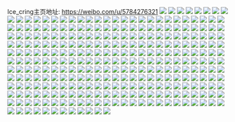 Ice_cring主页地址: https://weibo.com/u/5784276321 
![](https://wx4.sinaimg.cn/mw2000/006jsevnly1h8xoeyvaysj33402c0u0y.jpg) 
![](https://wx4.sinaimg.cn/mw2000/006jsevnly1h8xoexfvwgj32c0340qv6.jpg) 
![](https://wx4.sinaimg.cn/mw2000/006jsevnly1h8xof0v3tkj32c0340b2b.jpg) 
![](https://wx4.sinaimg.cn/mw2000/006jsevnly1h8u7hmy5zdj33402bzhdv.jpg) 
![](https://wx4.sinaimg.cn/mw2000/006jsevnly1h8l4hgub2jj30sg0sgdqp.jpg) 
![](https://wx4.sinaimg.cn/mw2000/006jsevnly1h8l4hh9awgj30mm0mm0vr.jpg) 
![](https://wx4.sinaimg.cn/mw2000/006jsevnly1h8hiazu1foj31sc2dse82.jpg) 
![](https://wx4.sinaimg.cn/mw2000/006jsevnly1h8hib2ikzoj31sc2dsnpd.jpg) 
![](https://wx4.sinaimg.cn/mw2000/006jsevnly1h8hibhpw0wj31sc2dshdt.jpg) 
![](https://wx4.sinaimg.cn/mw2000/006jsevnly1h8hibj1qlyj31sc2dsu0x.jpg) 
![](https://wx4.sinaimg.cn/mw2000/006jsevnly1h8bzbdrbp6j31sc2ds7wj.jpg) 
![](https://wx4.sinaimg.cn/mw2000/006jsevnly1h7eee027kuj32612w2b2c.jpg) 
![](https://wx4.sinaimg.cn/mw2000/006jsevnly1h7eee2jk6bj32222qq7wi.jpg) 
![](https://wx4.sinaimg.cn/mw2000/006jsevnly1h7eedd88qsj32c0340x6r.jpg) 
![](https://wx4.sinaimg.cn/mw2000/006jsevnly1h7eeefl2jej32c03401l0.jpg) 
![](https://wx4.sinaimg.cn/mw2000/006jsevnly1h6yefcqjshj30xc1a8158.jpg) 
![](https://wx4.sinaimg.cn/mw2000/006jsevnly1h6dfox70hnj32c02c0x6q.jpg) 
![](https://wx4.sinaimg.cn/mw2000/006jsevnly1h3v7fgc1t8j31gc1xsnnx.jpg) 
![](https://wx4.sinaimg.cn/mw2000/006jsevnly1h3v7fhgmunj33402c0npf.jpg) 
![](https://wx4.sinaimg.cn/mw2000/006jsevnly1h3v7ffkia7j32c02c0x6p.jpg) 
![](https://wx4.sinaimg.cn/mw2000/006jsevnly1h3v7fii6fjj32c03407wi.jpg) 
![](https://wx4.sinaimg.cn/mw2000/006jsevnly1h3crqwxqatj314w1ijh3h.jpg) 
![](https://wx4.sinaimg.cn/mw2000/006jsevnly1h3crqy2b05j32c03401kz.jpg) 
![](https://wx4.sinaimg.cn/mw2000/006jsevnly1h3crqw7tx4j32c03401ky.jpg) 
![](https://wx4.sinaimg.cn/mw2000/006jsevnly1h3crqyscu3j31my1myhco.jpg) 
![](https://wx4.sinaimg.cn/mw2000/006jsevnly1h2witc1xu3j33402c0qv7.jpg) 
![](https://wx4.sinaimg.cn/mw2000/006jsevnly1h2nbxkako6j31hc0u0wng.jpg) 
![](https://wx4.sinaimg.cn/mw2000/006jsevnly1h2eltzhscmj32b72b7kjl.jpg) 
![](https://wx4.sinaimg.cn/mw2000/006jsevnly1h2elu1a5djj31sc2dsqv5.jpg) 
![](https://wx4.sinaimg.cn/mw2000/006jsevnly1h2elu0bxg9j31sc2dskjl.jpg) 
![](https://wx4.sinaimg.cn/mw2000/006jsevnly1h2elu2av55j32c0340b2a.jpg) 
![](https://wx4.sinaimg.cn/mw2000/006jsevnly1h1syusps0lj31hc0u0wmr.jpg) 
![](https://wx4.sinaimg.cn/mw2000/006jsevnly1h1syut1kobj318d0owdk4.jpg) 
![](https://wx4.sinaimg.cn/mw2000/006jsevnly1h14uuea1mpj30zk0k0gpt.jpg) 
![](https://wx4.sinaimg.cn/mw2000/006jsevnly1h14uuejyqfj30zk0k0n61.jpg) 
![](https://wx4.sinaimg.cn/mw2000/006jsevnly1h14uue0fapj30zk0k0gmr.jpg) 
![](https://wx4.sinaimg.cn/mw2000/006jsevnly1h14uuer4idj30zk0k076q.jpg) 
![](https://wx4.sinaimg.cn/mw2000/006jsevnly1h0wrstdjg4j30xc1k9482.jpg) 
![](https://wx4.sinaimg.cn/mw2000/006jsevnly1h0wrss56ngj30xc1k9jyo.jpg) 
![](https://wx4.sinaimg.cn/mw2000/006jsevnly1h0wrsv08x1j30xc1k9qdc.jpg) 
![](https://wx4.sinaimg.cn/mw2000/006jsevnly1h0wrstoxauj30xc1k911p.jpg) 
![](https://wx4.sinaimg.cn/mw2000/006jsevnly1h0wrsun2srj30xc1k9gt1.jpg) 
![](https://wx4.sinaimg.cn/mw2000/006jsevnly1h0wrsub8yfj30xc1k9qbo.jpg) 
![](https://wx4.sinaimg.cn/mw2000/006jsevnly1h0wrsrrs58j30xc1k9qaj.jpg) 
![](https://wx4.sinaimg.cn/mw2000/006jsevnly1h0wrstzz71j30xc1k9k0w.jpg) 
![](https://wx4.sinaimg.cn/mw2000/006jsevnly1h0wrssizqxj30xc1k946v.jpg) 
![](https://wx4.sinaimg.cn/mw2000/006jsevnly1h00e9n9b14j32c02c0hdu.jpg) 
![](https://wx4.sinaimg.cn/mw2000/006jsevnly1h00e9ma8sdj32c033zqv7.jpg) 
![](https://wx4.sinaimg.cn/mw2000/006jsevnly1h00e9nts1dj31qz2c07wh.jpg) 
![](https://wx4.sinaimg.cn/mw2000/006jsevnly1gzvg5l2tqvj315o12jgpi.jpg) 
![](https://wx4.sinaimg.cn/mw2000/006jsevnly1gzvg5mf9gjj31yc0wi0xe.jpg) 
![](https://wx4.sinaimg.cn/mw2000/006jsevnly1gzvg5qerz0j31yc0wiqpe.jpg) 
![](https://wx4.sinaimg.cn/mw2000/006jsevnly1gyuyh7947wj32c02c04qr.jpg) 
![](https://wx4.sinaimg.cn/mw2000/006jsevnly1gyuyh8wy0nj32c0340x6q.jpg) 
![](https://wx4.sinaimg.cn/mw2000/006jsevnly1gyuyh4zvgej32c0340b2a.jpg) 
![](https://wx4.sinaimg.cn/mw2000/006jsevnly1gyuyhapzqcj32c02c0b2a.jpg) 
![](https://wx4.sinaimg.cn/mw2000/006jsevnly1gyos2jtijfj30dw074wej.jpg) 
![](https://wx4.sinaimg.cn/mw2000/006jsevnly1gyos2k38l6j30hs0ho76v.jpg) 
![](https://wx4.sinaimg.cn/mw2000/006jsevnly1gyos2kfry1j30u00z0afy.jpg) 
![](https://wx4.sinaimg.cn/mw2000/006jsevnly1gyos2krp15j30l50sg42m.jpg) 
![](https://wx4.sinaimg.cn/mw2000/006jsevnly1gyos2jc35dj30sg0sg0xf.jpg) 
![](https://wx4.sinaimg.cn/mw2000/006jsevnly1gyos2l9lnfj30km0hdmz8.jpg) 
![](https://wx4.sinaimg.cn/mw2000/006jsevnly1gyos2li9o0j30sg0hctbb.jpg) 
![](https://wx4.sinaimg.cn/mw2000/006jsevnly1gyos2ly69ej30m80fbgmu.jpg) 
![](https://wx4.sinaimg.cn/mw2000/006jsevnly1gyos2m6verj30sg0pjwif.jpg) 
![](https://wx4.sinaimg.cn/mw2000/006jsevnly1gxw6nck9sqj334033ye85.jpg) 
![](https://wx4.sinaimg.cn/mw2000/006jsevnly1gxw6nd89lej31ph1ph7wh.jpg) 
![](https://wx4.sinaimg.cn/mw2000/006jsevnly1gxw6nbaocoj30uk5imhdu.jpg) 
![](https://wx4.sinaimg.cn/mw2000/006jsevnly1gxw6neebguj30uka6o4qt.jpg) 
![](https://wx4.sinaimg.cn/mw2000/006jsevnly1gxw6ng2glij329r310hdu.jpg) 
![](https://wx4.sinaimg.cn/mw2000/006jsevnly1gxw6ngtrovj30uk36lx6p.jpg) 
![](https://wx4.sinaimg.cn/mw2000/006jsevnly1gxw6nhlut7j33402byqv7.jpg) 
![](https://wx4.sinaimg.cn/mw2000/006jsevnly1gxw6nj8wcrj334033y1l0.jpg) 
![](https://wx4.sinaimg.cn/mw2000/006jsevnly1gxw6nkyg5nj30uk5npe82.jpg) 
![](https://wx4.sinaimg.cn/mw2000/006jsevnly1gxreklik5uj31ph1ph7wh.jpg) 
![](https://wx4.sinaimg.cn/mw2000/006jsevnly1gxrekn22fdj32c02c07wk.jpg) 
![](https://wx4.sinaimg.cn/mw2000/006jsevnly1gxrekoh4dgj32c02c0kjn.jpg) 
![](https://wx4.sinaimg.cn/mw2000/006jsevnly1gxrel99v1tj32c033y7wk.jpg) 
![](https://wx4.sinaimg.cn/mw2000/006jsevnly1gxqisrfaxkj32c033zu0z.jpg) 
![](https://wx4.sinaimg.cn/mw2000/006jsevnly1gx94nwf7f7j31sc2dshdt.jpg) 
![](https://wx4.sinaimg.cn/mw2000/006jsevnly1gwss2fptpuj32b532vx6p.jpg) 
![](https://wx4.sinaimg.cn/mw2000/006jsevnly1gwss2gij0wj31sc2dskjm.jpg) 
![](https://wx4.sinaimg.cn/mw2000/006jsevnly1gwss2h7hedj31sc2ds4qq.jpg) 
![](https://wx4.sinaimg.cn/mw2000/006jsevnly1gwss2huvxwj31xc2kgki6.jpg) 
![](https://wx4.sinaimg.cn/mw2000/006jsevnly1gwqolfx1w7j32c02c0b2a.jpg) 
![](https://wx4.sinaimg.cn/mw2000/006jsevnly1gwqolh8aemj32c0340kjo.jpg) 
![](https://wx4.sinaimg.cn/mw2000/006jsevnly1gwqolisk8tj32c0340u0z.jpg) 
![](https://wx4.sinaimg.cn/mw2000/006jsevnly1gwqolkeaa6j32b32b34qr.jpg) 
![](https://wx4.sinaimg.cn/mw2000/006jsevnly1gwn1cxr28yj32c02c0u0z.jpg) 
![](https://wx4.sinaimg.cn/mw2000/006jsevnly1gwn1czh28vj31sc2ds7wj.jpg) 
![](https://wx4.sinaimg.cn/mw2000/006jsevnly1gwn1cudny3j32c033yu0z.jpg) 
![](https://wx4.sinaimg.cn/mw2000/006jsevnly1gwn1d0aingj30xc22k7wh.jpg) 
![](https://wx4.sinaimg.cn/mw2000/006jsevnly1gwbkzd4rcuj31sc2ds4qq.jpg) 
![](https://wx4.sinaimg.cn/mw2000/006jsevnly1gwbkzh2xvej31sc2ds1ky.jpg) 
![](https://wx4.sinaimg.cn/mw2000/006jsevnly1gwbkzbaulbj31sc2ds1kx.jpg) 
![](https://wx4.sinaimg.cn/mw2000/006jsevnly1gwbkzesc5aj326b2wfhdu.jpg) 
![](https://wx4.sinaimg.cn/mw2000/006jsevnly1gwbkzc59ipj31qg2b94qq.jpg) 
![](https://wx4.sinaimg.cn/mw2000/006jsevnly1gwbkzg9hh7j326a2wbkjm.jpg) 
![](https://wx4.sinaimg.cn/mw2000/006jsevnly1gwaidl0dc6j329r310hdu.jpg) 
![](https://wx4.sinaimg.cn/mw2000/006jsevnly1gw4mhou6r7j33402c0u0z.jpg) 
![](https://wx4.sinaimg.cn/mw2000/006jsevnly1gvywlu17hcj328q2zne82.jpg) 
![](https://wx4.sinaimg.cn/mw2000/006jsevnly1gvvee0sltlj31sc2ds7wh.jpg) 
![](https://wx4.sinaimg.cn/mw2000/006jsevnly1gvvee1odnej32c0340qv6.jpg) 
![](https://wx4.sinaimg.cn/mw2000/006jsevnly1gvvee028vlj31sc2dse82.jpg) 
![](https://wx4.sinaimg.cn/mw2000/006jsevnly1gvt3nhkytbj32c03407wj.jpg) 
![](https://wx4.sinaimg.cn/mw2000/006jsevnly1gvt3niv45jj32c03407wj.jpg) 
![](https://wx4.sinaimg.cn/mw2000/006jsevnly1gv1czm6ziaj60u00u0aen02.jpg) 
![](https://wx4.sinaimg.cn/mw2000/006jsevnly1gv1czg5zacj60u00u0tf802.jpg) 
![](https://wx4.sinaimg.cn/mw2000/006jsevnly1gtk89moyxcj61sc2dsqv702.jpg) 
![](https://wx4.sinaimg.cn/mw2000/006jsevnly1gt3xiqo6zij32c02c0kjn.jpg) 
![](https://wx4.sinaimg.cn/mw2000/006jsevnly1gt3xity5v5j32c02c0npf.jpg) 
![](https://wx4.sinaimg.cn/mw2000/006jsevnly1gszdbmrb1pj32c03401kz.jpg) 
![](https://wx4.sinaimg.cn/mw2000/006jsevnly1gsusup60kgj32c03401l0.jpg) 
![](https://wx4.sinaimg.cn/mw2000/006jsevnly1gsrdh1g0x4j32c0340hdv.jpg) 
![](https://wx4.sinaimg.cn/mw2000/006jsevnly1gsrdh2410hj31sc2ds1ky.jpg) 
![](https://wx4.sinaimg.cn/mw2000/006jsevnly1gsrdh0dhn4j32c02c0hdv.jpg) 
![](https://wx4.sinaimg.cn/mw2000/006jsevnly1gsd4rpb11xj30u00u047r.jpg) 
![](https://wx4.sinaimg.cn/mw2000/006jsevnly1gsd4rqjeb9j30u0140wqu.jpg) 
![](https://wx4.sinaimg.cn/mw2000/006jsevnly1gs0rfqe471j31sc2dshdu.jpg) 
![](https://wx4.sinaimg.cn/mw2000/006jsevnly1grx7a4yiihj31sc2ds1kz.jpg) 
![](https://wx4.sinaimg.cn/mw2000/006jsevnly1grx7a7dbbjj31sc2dsnpe.jpg) 
![](https://wx4.sinaimg.cn/mw2000/006jsevnly1gri3bcon82j31sc2ds4qq.jpg) 
![](https://wx4.sinaimg.cn/mw2000/006jsevnly1gr34lep1kdj31qi2banpd.jpg) 
![](https://wx4.sinaimg.cn/mw2000/006jsevnly1gqp97j8udej31sc2dse82.jpg) 
![](https://wx4.sinaimg.cn/mw2000/006jsevnly1gqp97lheiyj334033yb2c.jpg) 
![](https://wx4.sinaimg.cn/mw2000/006jsevnly1gqp97i7mqzj334033yb2c.jpg) 
![](https://wx4.sinaimg.cn/mw2000/006jsevnly1gqp97k58ofj31sc2dshdu.jpg) 
![](https://wx4.sinaimg.cn/mw2000/006jsevnly1gqg1aana98j31t80u4alh.jpg) 
![](https://wx4.sinaimg.cn/mw2000/006jsevnly1gqg1abh1ehj31sc2dsqv6.jpg) 
![](https://wx4.sinaimg.cn/mw2000/006jsevnly1gqg1aad4klj31u40ujtk9.jpg) 
![](https://wx4.sinaimg.cn/mw2000/006jsevnly1gp85l3ag6ej33402c0e85.jpg) 
![](https://wx4.sinaimg.cn/mw2000/006jsevnly1gp3feogrb9j31qz1qzdvd.jpg) 
![](https://wx4.sinaimg.cn/mw2000/006jsevnly1gp3fe6e9y3j33402c0nph.jpg) 
![](https://wx4.sinaimg.cn/mw2000/006jsevnly1gp3fe7ry0hj32c0340hdv.jpg) 
![](https://wx4.sinaimg.cn/mw2000/006jsevnly1gp3fed5drvj32c0340hdv.jpg) 
![](https://wx4.sinaimg.cn/mw2000/006jsevnly1gp3fee9y7kj31o01o0x6p.jpg) 
![](https://wx4.sinaimg.cn/mw2000/006jsevnly1gp3feq0pkdj32c02c0qv6.jpg) 
![](https://wx4.sinaimg.cn/mw2000/006jsevnly1gp3fe95a19j32c0340qv6.jpg) 
![](https://wx4.sinaimg.cn/mw2000/006jsevnly1gp3fe0m321j33402c0qv5.jpg) 
![](https://wx4.sinaimg.cn/mw2000/006jsevnly1gp3feachtsj33402c0kjl.jpg) 
![](https://wx4.sinaimg.cn/mw2000/006jsevnly1go3kkaq2dzj32ag31xkjm.jpg) 
![](https://wx4.sinaimg.cn/mw2000/006jsevnly1go3kk47mz5j33402c0e81.jpg) 
![](https://wx4.sinaimg.cn/mw2000/006jsevnly1go3kk3fnqej32c02c0kjm.jpg) 
![](https://wx4.sinaimg.cn/mw2000/006jsevnly1go3kk7nma6j32c02c01kz.jpg) 
![](https://wx4.sinaimg.cn/mw2000/006jsevnly1go3kk9btkgj32c02c0qv6.jpg) 
![](https://wx4.sinaimg.cn/mw2000/006jsevnly1go3kk711k2j32c02c07wh.jpg) 
![](https://wx4.sinaimg.cn/mw2000/006jsevnly1gmeddoul8uj32c0340kjo.jpg) 
![](https://wx4.sinaimg.cn/mw2000/006jsevnly1gmeddqvvpqj32c02c0hdt.jpg) 
![](https://wx4.sinaimg.cn/mw2000/006jsevnly1gmedd9hl8kj32c03404qt.jpg) 
![](https://wx4.sinaimg.cn/mw2000/006jsevnly1gmeddd43rfj328o2zje82.jpg) 
![](https://wx4.sinaimg.cn/mw2000/006jsevnly1gmedd27fztj32c0340e85.jpg) 
![](https://wx4.sinaimg.cn/mw2000/006jsevnly1gmeddjoadqj32c0340kjp.jpg) 
![](https://wx4.sinaimg.cn/mw2000/006jsevnly1gm8m5hy2zhj32c02c0x6p.jpg) 
![](https://wx4.sinaimg.cn/mw2000/006jsevnly1gm8m5f1x1oj32c02c0hdu.jpg) 
![](https://wx4.sinaimg.cn/mw2000/006jsevngy1glze14j6r9j31sc2dsu0x.jpg) 
![](https://wx4.sinaimg.cn/mw2000/006jsevngy1glze168vjgj32c0340u10.jpg) 
![](https://wx4.sinaimg.cn/mw2000/006jsevngy1glze172ivoj31sc2dsqv5.jpg) 
![](https://wx4.sinaimg.cn/mw2000/006jsevngy1glq296ufecj31yc0winf1.jpg) 
![](https://wx4.sinaimg.cn/mw2000/006jsevngy1glq2987cu6j31sc2dsu0x.jpg) 
![](https://wx4.sinaimg.cn/mw2000/006jsevngy1glq2992ge4j31yc0wiqki.jpg) 
![](https://wx4.sinaimg.cn/mw2000/006jsevngy1glq295xe6wj31sq0tw11y.jpg) 
![](https://wx4.sinaimg.cn/mw2000/006jsevngy1glq29clnvcj31s02dc1kz.jpg) 
![](https://wx4.sinaimg.cn/mw2000/006jsevngy1glq29djcrjj31hc0u0k53.jpg) 
![](https://wx4.sinaimg.cn/mw2000/006jsevnly1gl7j5clonnj31sc2ds4qq.jpg) 
![](https://wx4.sinaimg.cn/mw2000/006jsevnly1gl7j5o41hjj33402c0hdt.jpg) 
![](https://wx4.sinaimg.cn/mw2000/006jsevnly1gl7j5pw5gej33402c0npd.jpg) 
![](https://wx4.sinaimg.cn/mw2000/006jsevnly1gl7j5e9g79j33402c0kjl.jpg) 
![](https://wx4.sinaimg.cn/mw2000/006jsevnly1gl7j5kvv6dj33402c0u0y.jpg) 
![](https://wx4.sinaimg.cn/mw2000/006jsevnly1gl7j5ls99dj33402c0kjl.jpg) 
![](https://wx4.sinaimg.cn/mw2000/006jsevnly1gl7j5g9r0ej33402c0npe.jpg) 
![](https://wx4.sinaimg.cn/mw2000/006jsevnly1gl7j5s1lq8j33402c01kx.jpg) 
![](https://wx4.sinaimg.cn/mw2000/006jsevnly1gl7j5dnb1xj32bb332u0y.jpg) 
![](https://wx4.sinaimg.cn/mw2000/006jsevngy1gl2z1bzsqzj31sc1sc1ky.jpg) 
![](https://wx4.sinaimg.cn/mw2000/006jsevngy1gl2z1afsxaj32c02c0x6q.jpg) 
![](https://wx4.sinaimg.cn/mw2000/006jsevngy1gl2z1eb3lxj32c02c0e81.jpg) 
![](https://wx4.sinaimg.cn/mw2000/006jsevngy1gkx5lkt44vj31sc2dshdt.jpg) 
![](https://wx4.sinaimg.cn/mw2000/006jsevngy1gkuvc3i5hvj31sc2ds1ky.jpg) 
![](https://wx4.sinaimg.cn/mw2000/006jsevngy1gkuvc4hkt4j32c0340qv6.jpg) 
![](https://wx4.sinaimg.cn/mw2000/006jsevngy1gkuvc5fuolj31sc2dse82.jpg) 
![](https://wx4.sinaimg.cn/mw2000/006jsevngy1gklmmgewkbj32c0340e8d.jpg) 
![](https://wx4.sinaimg.cn/mw2000/006jsevngy1gkgzxwr5inj32c02c01ky.jpg) 
![](https://wx4.sinaimg.cn/mw2000/006jsevngy1gkgzxt18ksj32c03401kz.jpg) 
![](https://wx4.sinaimg.cn/mw2000/006jsevngy1gkgzxuqz6kj32c02c0hdt.jpg) 
![](https://wx4.sinaimg.cn/mw2000/006jsevngy1gkdign1cyxj32c02c01l0.jpg) 
![](https://wx4.sinaimg.cn/mw2000/006jsevnly1gji5y8omewj31sg1sge5n.jpg) 
![](https://wx4.sinaimg.cn/mw2000/006jsevngy1gjh5xztpotj32ip1w1x6s.jpg) 
![](https://wx4.sinaimg.cn/mw2000/006jsevngy1gjh5y84l97j32ip1w14qt.jpg) 
![](https://wx4.sinaimg.cn/mw2000/006jsevngy1gjg0rkcu2aj31w12ipx6s.jpg) 
![](https://wx4.sinaimg.cn/mw2000/006jsevnly1gixjk9lb12j31hc1z4hdv.jpg) 
![](https://wx4.sinaimg.cn/mw2000/006jsevngy1ghqodfr3u6j31hc1z4npe.jpg) 
![](https://wx4.sinaimg.cn/mw2000/006jsevngy1ghqodl2yisj32ip1w1npg.jpg) 
![](https://wx4.sinaimg.cn/mw2000/006jsevngy1ghqodnwpyhj31jk1jkx6p.jpg) 
![](https://wx4.sinaimg.cn/mw2000/006jsevngy1gh10291m4ej31hc1z44qq.jpg) 
![](https://wx4.sinaimg.cn/mw2000/006jsevngy1gh102ar63uj31w12ip1l1.jpg) 
![](https://wx4.sinaimg.cn/mw2000/006jsevngy1gh102ddwyoj31jk1jkb2a.jpg) 
![](https://wx4.sinaimg.cn/mw2000/006jsevngy1gh102ered4j31z41hce83.jpg) 
![](https://wx4.sinaimg.cn/mw2000/006jsevngy1gh102c9nwtj31jk1jk4qq.jpg) 
![](https://wx4.sinaimg.cn/mw2000/006jsevngy1gh102g33q9j31z41hc7wj.jpg) 
![](https://wx4.sinaimg.cn/mw2000/006jsevngy1gdi69b8255j31w12iphdx.jpg) 
![](https://wx4.sinaimg.cn/mw2000/006jsevnly1gc2ciwdq99j31w12ip1l1.jpg) 
![](https://wx4.sinaimg.cn/mw2000/006jsevngy1gbw70wwxm6j31hc1z44qr.jpg) 
![](https://wx4.sinaimg.cn/mw2000/006jsevngy1gbibilqi3sj31qi1qinpe.jpg) 
![](https://wx4.sinaimg.cn/mw2000/006jsevngy1gb81zodjpoj31w12ipb2c.jpg) 
![](https://wx4.sinaimg.cn/mw2000/006jsevngy1gb83gdt8m5j32ip2ip000.jpg) 
![](https://wx4.sinaimg.cn/mw2000/006jsevngy1gb83gifriej31w12ip4qs.jpg) 
![](https://wx4.sinaimg.cn/mw2000/006jsevngy1gaf2p2ln1qj315o57ie84.jpg) 
![](https://wx4.sinaimg.cn/mw2000/006jsevngy1gaf2q4du47j315o7pue85.jpg) 
![](https://wx4.sinaimg.cn/mw2000/006jsevngy1gaf2p7gryhj315o57i1l1.jpg) 
![](https://wx4.sinaimg.cn/mw2000/006jsevngy1gaf2pzg8y9j315o7pxnpi.jpg) 
![](https://wx4.sinaimg.cn/mw2000/006jsevnly1gb5ieq1mcrj31jk1jk4qp.jpg) 
![](https://wx4.sinaimg.cn/mw2000/006jsevngy1gaf2pn6yolj315o71iu12.jpg) 
![](https://wx4.sinaimg.cn/mw2000/006jsevngy1gaf2pherjkj315o6k6qv8.jpg) 
![](https://wx4.sinaimg.cn/mw2000/006jsevngy1gaf2pc4rejj315o57ihdw.jpg) 
![](https://wx4.sinaimg.cn/mw2000/006jsevngy1gaf2ptes7dj315o8vmx6u.jpg) 
![](https://wx4.sinaimg.cn/mw2000/006jsevnly1g9geh9wcbxj31jk1jkqv5.jpg) 
![](https://wx4.sinaimg.cn/mw2000/006jsevnly1g9geheauw4j32ip1w17wk.jpg) 
![](https://wx4.sinaimg.cn/mw2000/006jsevngy1g90xw2lak3j31jk1jkb2a.jpg) 
![](https://wx4.sinaimg.cn/mw2000/006jsevngy1g8yre9z61hj32ip1w1b2c.jpg) 
![](https://wx4.sinaimg.cn/mw2000/006jsevngy1g8yrebt12rj31hc1z4npd.jpg) 
![](https://wx4.sinaimg.cn/mw2000/006jsevngy1g8yrediermj31hc1z4qv5.jpg) 
![](https://wx4.sinaimg.cn/mw2000/006jsevngy1g8yregx3jqj32ip1w14qs.jpg) 
![](https://wx4.sinaimg.cn/mw2000/006jsevnly1g8hrmo2kbxj32ip1w1u10.jpg) 
![](https://wx4.sinaimg.cn/mw2000/006jsevnly1g8hrmvcnm3j31z41hcb2b.jpg) 
![](https://wx4.sinaimg.cn/mw2000/006jsevnly1g8hrn6orvxj32ip1w1nph.jpg) 
![](https://wx4.sinaimg.cn/mw2000/006jsevnly1g8hrnjf8clj32ip1w1npg.jpg) 
![](https://wx4.sinaimg.cn/mw2000/006jsevnly1g8hrnneohtj31zk1hob29.jpg) 
![](https://wx4.sinaimg.cn/mw2000/006jsevnly1g8hrnwhye5j32ip1w1npg.jpg) 
![](https://wx4.sinaimg.cn/mw2000/006jsevnly1g8hro32pc8j31hc1z4e83.jpg) 
![](https://wx4.sinaimg.cn/mw2000/006jsevnly1g8hro9qovqj31vz1ezu0y.jpg) 
![](https://wx4.sinaimg.cn/mw2000/006jsevnly1g8hrogduy9j31z41hcu0y.jpg) 
![](https://wx4.sinaimg.cn/mw2000/006jsevngy1g827qk0d52j31jk1jk4qq.jpg) 
![](https://wx4.sinaimg.cn/mw2000/006jsevngy1g7wuwroze7j32ip1w1b2c.jpg) 
![](https://wx4.sinaimg.cn/mw2000/006jsevngy1g7wuwtxp1rj32ip1w1hdw.jpg) 
![](https://wx4.sinaimg.cn/mw2000/006jsevngy1g7wuwus1t2j31hc1z4hdt.jpg) 
![](https://wx4.sinaimg.cn/mw2000/006jsevngy1g7wuwweth0j32ip1w1npg.jpg) 
![](https://wx4.sinaimg.cn/mw2000/006jsevngy1g7wuwx48ydj315o15ox4x.jpg) 
![](https://wx4.sinaimg.cn/mw2000/006jsevngy1g7wuwyjn1jj32ip1w1kjo.jpg) 
![](https://wx4.sinaimg.cn/mw2000/006jsevngy1g7wuwzfxhdj31hc1z4kjl.jpg) 
![](https://wx4.sinaimg.cn/mw2000/006jsevngy1g7wux0ubz8j32ip1w1b2c.jpg) 
![](https://wx4.sinaimg.cn/mw2000/006jsevngy1g7wux2mw98j32ip1w1hdw.jpg) 
![](https://wx4.sinaimg.cn/mw2000/006jsevngy1g7mk889luwj315o15okcu.jpg) 
![](https://wx4.sinaimg.cn/mw2000/006jsevngy1g7mk87fow7j32ip1w17wk.jpg) 
![](https://wx4.sinaimg.cn/mw2000/006jsevngy1g7mk81fnxuj31w12ipqv8.jpg) 
![](https://wx4.sinaimg.cn/mw2000/006jsevngy1g7mk83f7l1j31hc1z44qq.jpg) 
![](https://wx4.sinaimg.cn/mw2000/006jsevngy1g7k9agu1pgj32ip1w1hdw.jpg) 
![](https://wx4.sinaimg.cn/mw2000/006jsevngy1g7k9aknyk7j31hc1hcb2a.jpg) 
![](https://wx4.sinaimg.cn/mw2000/006jsevngy1g7k9amfas6j315o15ob1d.jpg) 
![](https://wx4.sinaimg.cn/mw2000/006jsevngy1g7k9ardb2kj31w12ipnph.jpg) 
![](https://wx4.sinaimg.cn/mw2000/006jsevnly1g77iq3790tj32ip1w1e84.jpg) 
![](https://wx4.sinaimg.cn/mw2000/006jsevnly1g77iq616xaj31jk15oqv5.jpg) 
![](https://wx4.sinaimg.cn/mw2000/006jsevnly1g77iprptlnj31w12ipx6s.jpg) 
![](https://wx4.sinaimg.cn/mw2000/006jsevnly1g77iq8l2qzj31jk15onpd.jpg) 
![](https://wx4.sinaimg.cn/mw2000/006jsevnly1g77ipk0zwuj31hc1z4u0x.jpg) 
![](https://wx4.sinaimg.cn/mw2000/006jsevnly1g77iqb875uj315o1jkx6p.jpg) 
![](https://wx4.sinaimg.cn/mw2000/006jsevngy1g6ya20t5h9j31w12ipkjo.jpg) 
![](https://wx4.sinaimg.cn/mw2000/006jsevngy1g6ya1ms42ij315o15oazr.jpg) 
![](https://wx4.sinaimg.cn/mw2000/006jsevngy1g6ya1w4phij31w12ipnpg.jpg) 
![](https://wx4.sinaimg.cn/mw2000/006jsevngy1g6ya25f8unj32ip1w17wk.jpg) 
![](https://wx4.sinaimg.cn/mw2000/006jsevngy1g6ya1rbcemj32ip1w1e84.jpg) 
![](https://wx4.sinaimg.cn/mw2000/006jsevngy1g6ya29trerj32ip1w17wk.jpg) 
![](https://wx4.sinaimg.cn/mw2000/006jsevngy1g6ya2ec3ntj31bv1rsb29.jpg) 
![](https://wx4.sinaimg.cn/mw2000/006jsevngy1g6ya2conj5j31bm1rib29.jpg) 
![](https://wx4.sinaimg.cn/mw2000/006jsevngy1g6ya2g1qc3j31cb1sfb29.jpg) 
![](https://wx4.sinaimg.cn/mw2000/006jsevngy1g6q5fomatnj31g41xix6q.jpg) 
![](https://wx4.sinaimg.cn/mw2000/006jsevngy1g6q5ff8mduj31w12ipnph.jpg) 
![](https://wx4.sinaimg.cn/mw2000/006jsevngy1g6q5ftp3cjj32ip1w1qv8.jpg) 
![](https://wx4.sinaimg.cn/mw2000/006jsevngy1g6q5fiez7fj31g41xiqv6.jpg) 
![](https://wx4.sinaimg.cn/mw2000/006jsevnly1g6m8bt1t6hj30rs0rswlo.jpg) 
![](https://wx4.sinaimg.cn/mw2000/006jsevnly1g6j83uukp5j31z41hc7wj.jpg) 
![](https://wx4.sinaimg.cn/mw2000/006jsevnly1g6j83j44kvj31w11w1kjn.jpg) 
![](https://wx4.sinaimg.cn/mw2000/006jsevnly1g6j83nl8epj31hc1hb4qq.jpg) 
![](https://wx4.sinaimg.cn/mw2000/006jsevnly1g6j83q2129j31z41hcnpd.jpg) 
![](https://wx4.sinaimg.cn/mw2000/006jsevnly1g6j83z5723j31z41hcu0x.jpg) 
![](https://wx4.sinaimg.cn/mw2000/006jsevnly1g6j83x2cl5j31jk1jk4qq.jpg) 
![](https://wx4.sinaimg.cn/mw2000/006jsevnly1g38yqxfiq1j32ip1w1e84.jpg) 
![](https://wx4.sinaimg.cn/mw2000/006jsevngy1g1r1trk4bqj30rs15o7wh.jpg) 
![](https://wx4.sinaimg.cn/mw2000/006jsevnly1fz4qqphffvj31jk1jk4qp.jpg) 
![](https://wx4.sinaimg.cn/mw2000/006jsevnly1fy0b7893q1j30qo1uotkq.jpg) 
![](https://wx4.sinaimg.cn/mw2000/006jsevnly1fy0b78tzcxj30qo0qotbv.jpg) 
![](https://wx4.sinaimg.cn/mw2000/006jsevnly1fy0b7azbowj30zk0qo79s.jpg) 
![](https://wx4.sinaimg.cn/mw2000/006jsevnly1fy0b79lw3nj30zk0qowkw.jpg) 
![](https://wx4.sinaimg.cn/mw2000/006jsevnly1fy0b75a3djj30qo1be7ee.jpg) 
![](https://wx4.sinaimg.cn/mw2000/006jsevnly1fy0b7aa91mj30zk0qoq9k.jpg) 
![](https://wx4.sinaimg.cn/mw2000/006jsevnly1fy0b77emysj30qo0qoq9s.jpg) 
![](https://wx4.sinaimg.cn/mw2000/006jsevnly1fy0b75wnekj30qo0qo43c.jpg) 
![](https://wx4.sinaimg.cn/mw2000/006jsevnly1fy0b76myx7j30qo0qo0xw.jpg) 
![](https://wx4.sinaimg.cn/mw2000/006jsevnly1fuveotkvn8j31eq1vqu0x.jpg) 
![](https://wx4.sinaimg.cn/mw2000/006jsevnly1fuveopgx2ij31hc1z4x6p.jpg) 
![](https://wx4.sinaimg.cn/mw2000/006jsevnly1fuveor56mjj31hc1hce81.jpg) 
![](https://wx4.sinaimg.cn/mw2000/006jsevnly1fuveofhwgij31hc1z41ky.jpg) 
![](https://wx4.sinaimg.cn/mw2000/006jsevnly1fuveoyuyj8j31jk1jkx6p.jpg) 
![](https://wx4.sinaimg.cn/mw2000/006jsevnly1fuveokozmxj31hc1z4qv5.jpg) 
![](https://wx4.sinaimg.cn/mw2000/006jsevnly1fuveowjdezj31hc1z4qv5.jpg) 
![](https://wx4.sinaimg.cn/mw2000/006jsevnly1fuveon59waj31hc1z4npd.jpg) 
![](https://wx4.sinaimg.cn/mw2000/006jsevnly1fuveohknqnj31ge1xuqv5.jpg) 
